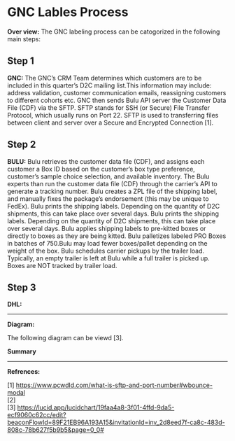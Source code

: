 # GNC Lables Process

**Over view:** The GNC labeling process can be catogorized in the following main steps:


## Step 1

**GNC:** The GNC’s CRM Team determines which customers are to be included in this quarter’s D2C mailing list.This information may include: address validation, customer communication emails, reassigning customers to different cohorts etc. GNC then sends Bulu API server the Customer Data File (CDF) via the SFTP. SFTP stands for SSH (or Secure) File Transfer Protocol, which usually runs on Port 22. SFTP is used to transferring files between client and server over a Secure and Encrypted Connection [1].

## Step 2

**BULU:** Bulu retrieves the customer data file (CDF), and assigns each customer a Box ID based on the customer’s box type preference, customer’s sample choice selection, and available inventory. The Bulu experts than run the customer data file (CDF) through the carrier’s API to generate a tracking number. Bulu creates a ZPL file of the shipping label, and manually fixes the package’s endorsement (this may be unique to FedEx). Bulu prints the shipping labels. Depending on the quantity of D2C shipments, this can take place over several days. Bulu prints the shipping labels. Depending on the quantity of D2C shipments, this can take place over several days. Bulu applies shipping labels to pre-kitted boxes or directly to boxes as they are being kitted. Bulu palletizes labeled PRO Boxes in batches of 750.Bulu may load fewer boxes/pallet depending on the weight of the box. Bulu schedules carrier pickups by the trailer load. Typically, an empty trailer is left at Bulu while a full trailer is picked up. Boxes are NOT tracked by trailer load. 


## Step 3

 

**DHL:**

 --------------------------
 
**Diagram:**



The following diagram can be viewd [3].

**Summary**
 
---------------------------------------------
**Refrences:**

[1] https://www.pcwdld.com/what-is-sftp-and-port-number#wbounce-modal<br>
[2]<br>
[3] https://lucid.app/lucidchart/19faa4a8-3f01-4ffd-9da5-ecf9060c62cc/edit?beaconFlowId=89F21EB96A193A15&invitationId=inv_2d8eed7f-ca8c-483d-808c-78b627f5b9b5&page=0_0#
